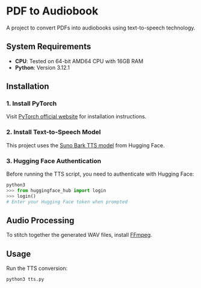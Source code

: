 # PDF to Audiobook

A project to convert PDFs into audiobooks using text-to-speech technology.

## System Requirements

- **CPU**: Tested on 64-bit AMD64 CPU with 16GB RAM
- **Python**: Version 3.12.1

## Installation

### 1. Install PyTorch
Visit [PyTorch official website](https://pytorch.org/) for installation instructions.

### 2. Install Text-to-Speech Model
This project uses the [Suno Bark TTS model](https://huggingface.co/suno/bark) from Hugging Face.

### 3. Hugging Face Authentication
Before running the TTS script, you need to authenticate with Hugging Face:

```python
python3
>>> from huggingface_hub import login
>>> login()
# Enter your Hugging Face token when prompted
```

## Audio Processing

To stitch together the generated WAV files, install [FFmpeg](https://ffmpeg.org/).

## Usage

Run the TTS conversion:
```bash
python3 tts.py
```
